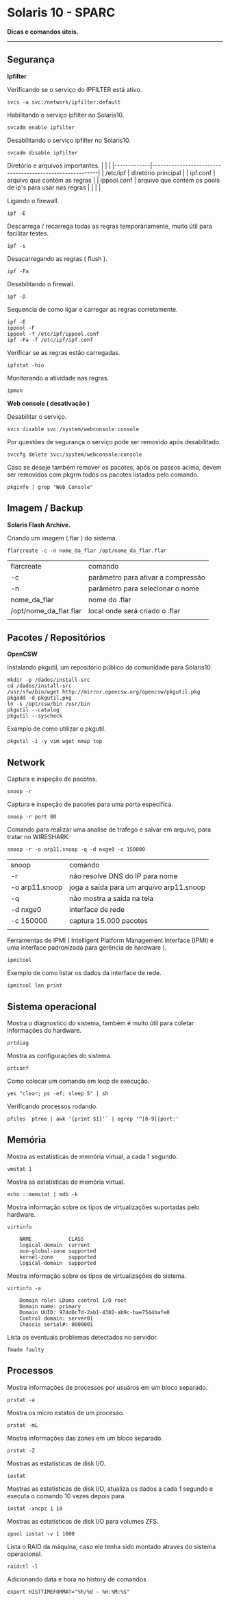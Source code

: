 # Solaris 10 - SPARC

**Dicas e comandos úteis.**

---

## Segurança

**Ipfilter**

Verificando se o serviço do IPFILTER está ativo.
```shell
svcs -a svc:/network/ipfilter:default
```

Habilitando o serviço ipfilter no Solaris10.
```shell
svcadm enable ipfilter
```

Desabilitando o serviço ipfilter no Solaris10.
```shell
svcadm disable ipfilter
```

Diretório e arquivos importantes.
|             |                                                          |
|-------------|----------------------------------------------------------|
| /etc/ipf    | diretório principal                                      |
| ipf.conf    | arquivo que contém as regras                             |
| ippool.conf | arquivo que contém os pools de ip's para usar nas regras |
|             |                                                          |

Ligando o firewall.
```shell
ipf -E
```

Descarrega / recarrega todas as regras temporáriamente, muito útil para facilitar testes.
```shell
ipf -s
```

Desacarregando as regras ( flush ).
```shell
ipf -Fa
```

Desabilitando o firewall.
```shell
ipf -D
```
Sequencia de como ligar e carregar as regras corretamente.
```shell
ipf -E
ippool -F
ippool -f /etc/ipf/ippool.conf
ipf -Fa -f /etc/ipf/ipf.conf
```

Verificar se as regras estão carregadas.
```shell
ipfstat -hio
```

Monitorando a atividade nas regras.
```shell
ipmon
```

**Web console ( desativação )**

Desabilitar o serviço.
```shell
svcs disable svc:/system/webconsole:console
```

Por questões de segurança o serviço pode ser removido após desabilitado.
```shell
svccfg delete svc:/system/webconsole:console
```

Caso se deseje também remover os pacotes, após os passos acima, devem ser removidos com pkgrm todos os pacotes listados pelo comando.
```shell
pkginfo | grep "Web Console"
```

## Imagem / Backup

**Solaris Flash Archive.**

Criando um imagem (.flar ) do sistema.
```shell
flarcreate -c -n nome_da_flar /opt/nome_da_flar.flar
```
|                        |                                    |
|------------------------|------------------------------------|
| flarcreate             | comando                            |
| -c                     | parâmetro para ativar a compressão |
| -n                     | parâmetro para selecionar o nome   |
| nome_da_flar           | nome do .flar                      |
| /opt/nome_da_flar.flar | local onde será criado o .flar     |
|                        |                                    |

## Pacotes / Repositórios

**OpenCSW**

Instalando pkgutil, um repositório público da comunidade para Solaris10.
```shell
mkdir -p /dados/install-src
cd /dados/install-src
/usr/sfw/bin/wget http://mirror.opencsw.org/opencsw/pkgutil.pkg
pkgadd -d pkgutil.pkg
ln -s /opt/csw/bin /usr/bin
pkgutil --catalog
pkgutil --syscheck
```

Examplo de como utilizar o pkgutil.
```shell
pkgutil -i -y vim wget nmap top
```

## Network

Captura e inspeção de pacotes.
```shell
snoop -r
```

Captura e inspeção de pacotes para uma porta especifica.
```shell
snoop -r port 80
```

Comando para realizar uma analise de trafego e salvar em arquivo, para tratar no WIRESHARK.
```shell
snoop -r -o arp11.snoop -q -d nxge0 -c 150000
```

|                |                                          |
|----------------|------------------------------------------|
| snoop          | comando                                  |
| -r             | não resolve DNS do IP para nome          |
| -o arp11.snoop | joga a saída para um arquivo arp11.snoop |
| -q             | não mostra a saída na tela               |
| -d nxge0       | interface de rede                        |
| -c 150000      | captura 15.000 pacotes                   |
|                |                                          |

Ferramentas de IPMI ( Intelligent Platform Management Interface (IPMI) é uma interface padronizada para gerência de hardware ).
```shell
ipmitool
```

Exemplo de como listar os dados da interface de rede.
```shell
ipmitool lan print	
```

## Sistema operacional

Mostra o diagnostico do sistema, também é muito útil para coletar informações do hardware.
```shell
prtdiag
```

Mostra as configurações do sistema.
```shell
prtconf
```

Como colocar um comando em loop de execução.
```shell
yes "clear; ps -ef; sleep 5" | sh
```

Verificando processos rodando.
```shell
pfiles `ptree | awk '{print $1}'` | egrep '^[0-9]|port:'
```

## Memória

Mostra as estatisticas de memória virtual, a cada 1 segundo.
```shell
vmstat 1
```

Mostra as estatísticas de memória virtual.
```shell
echo ::memstat | mdb -k
```

Mostra informação sobre os tipos de virtualizações suportadas pelo hardware.
```shell
virtinfo

    NAME            CLASS
    logical-domain  current
    non-global-zone supported
    kernel-zone     supported
    logical-domain  supported
```

Mostra informação sobre os tipos de virtualizações do sistema.
```shell
virtinfo -a

    Domain role: LDoms control I/O root
    Domain name: primary
    Domain UUID: 974d0c7d-2ab1-4302-ab9c-bae7544bafe0
    Control domain: server01
    Chassis serial#: 0000001
```

Lista os eventuais problemas detectados no servidor.
```shell
fmadm faulty
```
## Processos

Mostra informações de processos por usuáros em um bloco separado.
```shell
prstat -a
```

Mostra os micro estatos de um processo.
```shell
prstat -mL
```

Mostra informações das zones em um bloco separado.
```shell
prstat -Z
```

Mostras as estatísticas de disk I/O.
```shell
iostat
```

Mostras as estatísticas de disk I/O, atualiza os dados a cada 1 segundo e executa o comando 10 vezes depois para.
```shell
iostat -xncpz 1 10
```

Mostras as estatísticas de disk I/O para volumes ZFS.
```shell
zpool iostat -v 1 1000
```

Lista o RAID da máquina, caso ele tenha sido montado atraves do sistema operacional.
```shell
raidctl -l
```

Adicionando data e hora no history de comandos
```console
export HISTTIMEFORMAT="%h/%d – %H:%M:%S"
```
